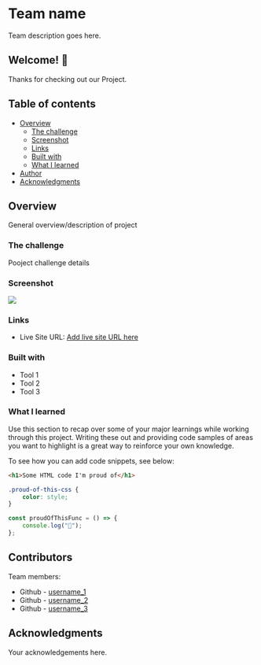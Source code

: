 # Team name

Team description goes here.


## Welcome! 👋

Thanks for checking out our Project.


## Table of contents

-   [Overview](#overview)
    -   [The challenge](#the-challenge)
    -   [Screenshot](#screenshot)
    -   [Links](#links)
    -   [Built with](#built-with)
    -   [What I learned](#what-i-learned)
-   [Author](#author)
-   [Acknowledgments](#acknowledgments)


## Overview

General overview/description of project


### The challenge

Pooject challenge details


### Screenshot

![](image_path)


### Links

-   Live Site URL: [Add live site URL here](https://your-live-site-url.com)


### Built with

-   Tool 1
-   Tool 2
-   Tool 3


### What I learned

Use this section to recap over some of your major learnings while working through this project. Writing these out and providing code samples of areas you want to highlight is a great way to reinforce your own knowledge.

To see how you can add code snippets, see below:

```html
<h1>Some HTML code I'm proud of</h1>
```

```css
.proud-of-this-css {
	color: style;
}
```

```js
const proudOfThisFunc = () => {
	console.log("🎉");
};
```


## Contributors

Team members:

-   Github - [username_1](https://github.com/[username_1])
-   Github - [username_2](https://github.com/[username_2])
-   Github - [username_3](https://github.com/[username_3])


## Acknowledgments

Your acknowledgements here.
